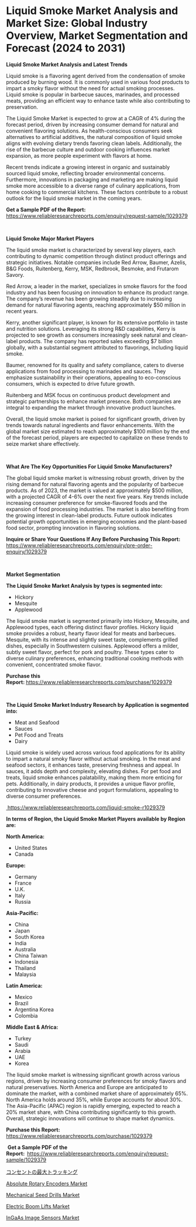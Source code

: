 <p><h1>Liquid Smoke Market Analysis and Market Size: Global Industry Overview, Market Segmentation and Forecast (2024 to 2031)</h1></p><p><strong>Liquid Smoke Market Analysis and Latest Trends</strong></p>
<p><p>Liquid smoke is a flavoring agent derived from the condensation of smoke produced by burning wood. It is commonly used in various food products to impart a smoky flavor without the need for actual smoking processes. Liquid smoke is popular in barbecue sauces, marinades, and processed meats, providing an efficient way to enhance taste while also contributing to preservation.</p><p>The Liquid Smoke Market is expected to grow at a CAGR of 4% during the forecast period, driven by increasing consumer demand for natural and convenient flavoring solutions. As health-conscious consumers seek alternatives to artificial additives, the natural composition of liquid smoke aligns with evolving dietary trends favoring clean labels. Additionally, the rise of the barbecue culture and outdoor cooking influences market expansion, as more people experiment with flavors at home.</p><p>Recent trends indicate a growing interest in organic and sustainably sourced liquid smoke, reflecting broader environmental concerns. Furthermore, innovations in packaging and marketing are making liquid smoke more accessible to a diverse range of culinary applications, from home cooking to commercial kitchens. These factors contribute to a robust outlook for the liquid smoke market in the coming years.</p></p>
<p><strong>Get a Sample PDF of the Report:&nbsp;</strong> <a href="https://www.reliableresearchreports.com/enquiry/request-sample/1029379">https://www.reliableresearchreports.com/enquiry/request-sample/1029379</a></p>
<p>&nbsp;</p>
<p><strong>Liquid Smoke Major Market Players</strong></p>
<p><p>The liquid smoke market is characterized by several key players, each contributing to dynamic competition through distinct product offerings and strategic initiatives. Notable companies include Red Arrow, Baumer, Azelis, B&G Foods, Ruitenberg, Kerry, MSK, Redbrook, Besmoke, and Frutarom Savory.</p><p>Red Arrow, a leader in the market, specializes in smoke flavors for the food industry and has been focusing on innovation to enhance its product range. The company’s revenue has been growing steadily due to increasing demand for natural flavoring agents, reaching approximately $50 million in recent years.</p><p>Kerry, another significant player, is known for its extensive portfolio in taste and nutrition solutions. Leveraging its strong R&D capabilities, Kerry is projected to see growth as consumers increasingly seek natural and clean-label products. The company has reported sales exceeding $7 billion globally, with a substantial segment attributed to flavorings, including liquid smoke.</p><p>Baumer, renowned for its quality and safety compliance, caters to diverse applications from food processing to marinades and sauces. They emphasize sustainability in their operations, appealing to eco-conscious consumers, which is expected to drive future growth.</p><p>Ruitenberg and MSK focus on continuous product development and strategic partnerships to enhance market presence. Both companies are integral to expanding the market through innovative product launches.</p><p>Overall, the liquid smoke market is poised for significant growth, driven by trends towards natural ingredients and flavor enhancements. With the global market size estimated to reach approximately $100 million by the end of the forecast period, players are expected to capitalize on these trends to seize market share effectively.</p></p>
<p>&nbsp;</p>
<p><strong>What Are The Key Opportunities For Liquid Smoke Manufacturers?</strong></p>
<p><p>The global liquid smoke market is witnessing robust growth, driven by the rising demand for natural flavoring agents and the popularity of barbecue products. As of 2023, the market is valued at approximately $500 million, with a projected CAGR of 4-6% over the next five years. Key trends include increasing consumer preference for smoke-flavored foods and the expansion of food processing industries. The market is also benefiting from the growing interest in clean-label products. Future outlook indicates potential growth opportunities in emerging economies and the plant-based food sector, prompting innovation in flavoring solutions.</p></p>
<p><strong>Inquire or Share Your Questions If Any Before Purchasing This Report:</strong> <a href="https://www.reliableresearchreports.com/enquiry/pre-order-enquiry/1029379">https://www.reliableresearchreports.com/enquiry/pre-order-enquiry/1029379</a></p>
<p>&nbsp;</p>
<p><strong>Market Segmentation</strong></p>
<p><strong>The Liquid Smoke Market Analysis by types is segmented into:</strong></p>
<p><ul><li>Hickory</li><li>Mesquite</li><li>Applewood</li></ul></p>
<p><p>The liquid smoke market is segmented primarily into Hickory, Mesquite, and Applewood types, each offering distinct flavor profiles. Hickory liquid smoke provides a robust, hearty flavor ideal for meats and barbecues. Mesquite, with its intense and slightly sweet taste, complements grilled dishes, especially in Southwestern cuisines. Applewood offers a milder, subtly sweet flavor, perfect for pork and poultry. These types cater to diverse culinary preferences, enhancing traditional cooking methods with convenient, concentrated smoke flavor.</p></p>
<p><strong>Purchase this Report:&nbsp;</strong><a href="https://www.reliableresearchreports.com/purchase/1029379">https://www.reliableresearchreports.com/purchase/1029379</a></p>
<p>&nbsp;</p>
<p><strong>The Liquid Smoke Market Industry Research by Application is segmented into:</strong></p>
<p><ul><li>Meat and Seafood</li><li>Sauces</li><li>Pet Food and Treats</li><li>Dairy</li></ul></p>
<p><p>Liquid smoke is widely used across various food applications for its ability to impart a natural smoky flavor without actual smoking. In the meat and seafood sectors, it enhances taste, preserving freshness and appeal. In sauces, it adds depth and complexity, elevating dishes. For pet food and treats, liquid smoke enhances palatability, making them more enticing for pets. Additionally, in dairy products, it provides a unique flavor profile, contributing to innovative cheese and yogurt formulations, appealing to diverse consumer preferences.</p></p>
<p><a href="https://www.reliableresearchreports.com/liquid-smoke-r1029379">&nbsp;https://www.reliableresearchreports.com/liquid-smoke-r1029379</a></p>
<p><strong>In terms of Region, the Liquid Smoke Market Players available by Region are:</strong></p>
<p>
    <p> <strong> North America: </strong>
        <ul>
            <li>United States</li>
            <li>Canada</li>
        </ul>
        </p> 
    <p> <strong> Europe: </strong>
        <ul>
            <li>Germany</li>
            <li>France</li>
            <li>U.K.</li>
            <li>Italy</li>
            <li>Russia</li>
        </ul>
        </p> 
    <p> <strong> Asia-Pacific: </strong>
        <ul>
            <li>China</li>
            <li>Japan</li>
            <li>South Korea</li>
            <li>India</li>
            <li>Australia</li>
            <li>China Taiwan</li>
            <li>Indonesia</li>
            <li>Thailand</li>
            <li>Malaysia</li>
        </ul>
        </p> 
    <p> <strong> Latin America: </strong>
        <ul>
            <li>Mexico</li>
            <li>Brazil</li>
            <li>Argentina Korea</li>
            <li>Colombia</li>
        </ul>
        </p> 
    <p> <strong> Middle East & Africa: </strong>
        <ul>
            <li>Turkey</li>
            <li>Saudi</li>
            <li>Arabia</li>
            <li>UAE</li>
            <li>Korea</li>
        </ul>
    </p>
    </p>
<p><p>The liquid smoke market is witnessing significant growth across various regions, driven by increasing consumer preferences for smoky flavors and natural preservatives. North America and Europe are anticipated to dominate the market, with a combined market share of approximately 65%. North America holds around 35%, while Europe accounts for about 30%. The Asia-Pacific (APAC) region is rapidly emerging, expected to reach a 20% market share, with China contributing significantly to this growth. Overall, strategic innovations will continue to shape market dynamics.</p></p>
<p><strong>Purchase this Report: </strong><a href="https://www.reliableresearchreports.com/purchase/1029379">https://www.reliableresearchreports.com/purchase/1029379</a></p>
<p>&nbsp;<strong>Get a Sample PDF of the Report:&nbsp;&nbsp;</strong><a href="https://www.reliableresearchreports.com/enquiry/request-sample/1029379">https://www.reliableresearchreports.com/enquiry/request-sample/1029379</a></p>
<p><strong></strong></p>
<p><p><a href="https://medium.com/@rosaleen41t7a/maximum-electrical-outlet-tracking-market-%E3%81%AF-%E3%82%B3%E3%82%B9%E3%83%88%E7%AE%A1%E7%90%86%E3%81%A8%E5%8A%B9%E7%8E%87%E5%90%91%E4%B8%8A%E3%82%92%E5%84%AA%E5%85%88%E3%81%97%E3%81%BE%E3%81%99-%E3%81%95%E3%82%89%E3%81%AB-%E5%A0%B1%E5%91%8A%E6%9B%B8%E3%81%AF%E5%B8%82%E5%A0%B4%E3%81%AE%E9%9C%80%E8%A6%81%E9%9D%A2%E3%81%A8%E4%BE%9B%E7%B5%A6%E9%9D%A2%E3%81%AE%E4%B8%A1%E6%96%B9%E3%82%92%E3%82%AB%E3%83%90%E3%83%BC%E3%81%97%E3%81%A6%E3%81%84%E3%81%BE%E3%81%99-2aa3e9e5d63a">コンセントの最大トラッキング</a></p><p><a href="https://medium.com/@alyciaebert/the-market-for-absolute-rotary-encoders-market-is-examined-in-this-report-along-with-the-factors-4279424a5fc7">Absolute Rotary Encoders Market</a></p><p><a href="https://www.linkedin.com/pulse/mechanical-seed-drills-market-trends-growth-outlook-2024--eecff?trackingId=EJ4cZB3oQUq%2B1%2FpE%2FU2MIQ%3D%3D">Mechanical Seed Drills Market</a></p><p><a href="https://www.linkedin.com/pulse/future-innovation-global-electric-boom-lifts-market-growth-bpswf?trackingId=JoPei8sbQjaIcvXPamFMHA%3D%3D">Electric Boom Lifts Market</a></p><p><a href="https://medium.com/@kaceyrath00/the-ingaas-image-sensors-market-is-experiencing-higher-than-anticipated-demand-compared-to-04a7c69cb93a">InGaAs Image Sensors Market</a></p></p>